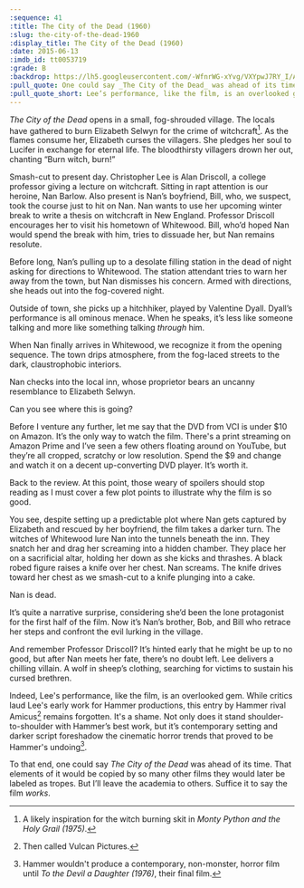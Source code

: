 ```yaml
---
:sequence: 41
:title: The City of the Dead (1960)
:slug: the-city-of-the-dead-1960
:display_title: The City of the Dead (1960)
:date: 2015-06-13
:imdb_id: tt0053719
:grade: B
:backdrop: https://lh5.googleusercontent.com/-WfnrWG-xYvg/VXYpwJ7RY_I/AAAAAAAACz4/Rsx3TqyNK_Q/w1000-rj/the-city-of-the-dead-1960.jpg
:pull_quote: One could say _The City of the Dead_ was ahead of its time. That elements of it would be copied by so many other films they would later be labeled as tropes. But I’ll leave the academia to others. Suffice it to say the film _works_.
:pull_quote_short: Lee’s performance, like the film, is an overlooked gem.
---
```

_The City of the Dead_ opens in a small, fog-shrouded village. The locals have gathered to burn Elizabeth Selwyn for the crime of witchcraft[^1]. As the flames consume her, Elizabeth curses the villagers. She pledges her soul to Lucifer in exchange for eternal life. The bloodthirsty villagers drown her out, chanting “Burn witch, burn!”

Smash-cut to present day. Christopher Lee is Alan Driscoll, a college professor giving a lecture on witchcraft. Sitting in rapt attention is our heroine, Nan Barlow. Also present is Nan’s boyfriend, Bill, who, we suspect, took the course just to hit on Nan.
Nan wants to use her upcoming winter break to write a thesis on witchcraft in New England. Professor Driscoll encourages her to visit his hometown of Whitewood. Bill, who’d hoped Nan would spend the break with him, tries to dissuade her, but Nan remains resolute.

Before long, Nan’s pulling up to a desolate filling station in the dead of night asking for directions to Whitewood. The station attendant tries to warn her away from the town, but Nan dismisses his concern. Armed with directions, she heads out into the fog-covered night.

Outside of town, she picks up a hitchhiker, played by Valentine Dyall. Dyall’s performance is all ominous menace. When he speaks, it’s less like someone talking and more like something talking _through_ him.

When Nan finally arrives in Whitewood, we recognize it from the opening sequence. The town drips atmosphere, from the fog-laced streets to the dark, claustrophobic interiors. 

Nan checks into the local inn, whose proprietor bears an uncanny resemblance to Elizabeth Selwyn. 

Can you see where this is going?

Before I venture any further, let me say that the DVD from VCI is under $10 on Amazon. It’s the only way to watch the film. There's a print streaming on Amazon Prime and I’ve seen a few others floating around on YouTube, but they’re all cropped, scratchy or low resolution. Spend the $9 and change and watch it on a decent up-converting DVD player. It’s worth it.

Back to the review. At this point, those weary of spoilers should stop reading as I must cover a few plot points to illustrate why the film is so good.

You see, despite setting up a predictable plot where Nan gets captured by Elizabeth and rescued by her boyfriend, the film takes a darker turn. The witches of Whitewood lure Nan into the tunnels beneath the inn. They snatch her and drag her screaming into a hidden chamber. They place her on a sacrificial altar, holding her down as she kicks and thrashes. A black robed figure raises a knife over her chest. Nan screams. The knife drives toward her chest as we smash-cut to a knife plunging into a cake.

Nan is dead.

It’s quite a narrative surprise, considering she’d been the lone protagonist for the first half of the film. Now it’s Nan’s brother, Bob, and Bill who retrace her steps and confront the evil lurking in the village.

And remember Professor Driscoll? It’s hinted early that he might be up to no good, but after Nan meets her fate, there’s no doubt left. Lee delivers a chilling villain. A wolf in sheep’s clothing, searching for victims to sustain his cursed brethren.

Indeed, Lee's performance, like the film, is an overlooked gem. While critics laud Lee's early work for Hammer productions, this entry by Hammer rival Amicus[^2] remains forgotten. It's a shame. Not only does it stand shoulder-to-shoulder with Hammer’s best work, but it’s contemporary setting and darker script foreshadow the cinematic horror trends that proved to be Hammer's undoing[^3].

To that end, one could say _The City of the Dead_ was ahead of its time. That elements of it would be copied by so many other films they would later be labeled as tropes. But I’ll leave the academia to others. Suffice it to say the film _works_.

[^1]: A likely inspiration for the witch burning skit in _Monty Python and the Holy Grail (1975)_. 

[^2]: Then called Vulcan Pictures.

[^3]: Hammer wouldn't produce a contemporary, non-monster, horror film until _To the Devil a Daughter (1976)_, their final film.